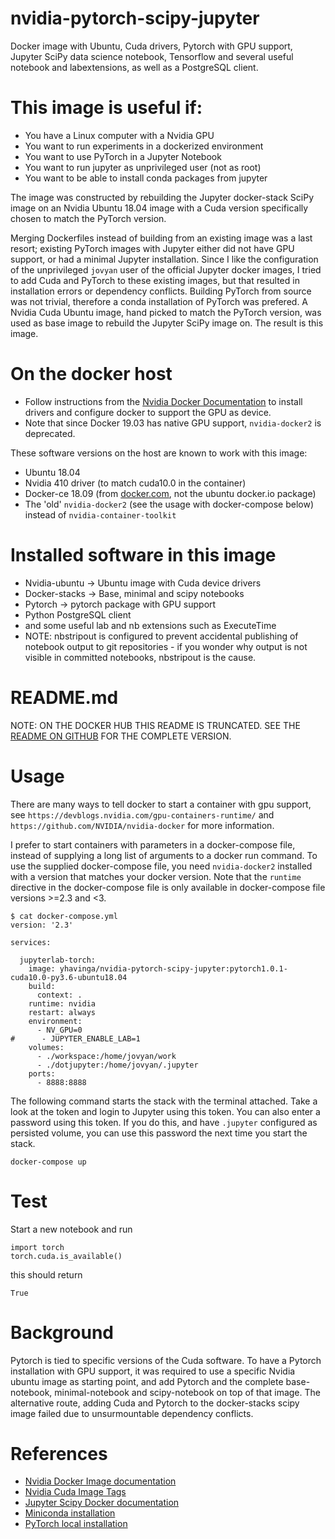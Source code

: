 # nvidia-pytorch-scipy-jupyter

Docker image with Ubuntu, Cuda drivers, Pytorch with GPU support, Jupyter
SciPy data science notebook, Tensorflow and several useful notebook and
labextensions, as well as a PostgreSQL client.

# This image is useful if:

* You have a Linux computer with a Nvidia GPU
* You want to run experiments in a dockerized environment
* You want to use PyTorch in a Jupyter Notebook
* You want to run jupyter as unprivileged user (not as root)
* You want to be able to install conda packages from jupyter

The image was constructed by rebuilding the Jupyter docker-stack SciPy image
on an Nvidia Ubuntu 18.04 image with a Cuda version specifically chosen to
match the PyTorch version.

Merging Dockerfiles instead of building from an existing image was a last
resort; existing PyTorch images with Jupyter either did not have GPU support,
or had a minimal Jupyter installation. Since I like the configuration of the
unprivileged `jovyan` user of the official Jupyter docker images, I tried to
add Cuda and PyTorch to these existing images, but that resulted in
installation errors or dependency conflicts. Building PyTorch from source
was not trivial, therefore a conda installation of PyTorch was prefered.
A Nvidia Cuda Ubuntu image, hand picked to match the PyTorch version, was
used as base image to rebuild the Jupyter SciPy image on.
The result is this image.

# On the docker host

* Follow instructions from the [Nvidia Docker Documentation](https://github.com/NVIDIA/nvidia-docker/wiki/Installation-(version-2.0))
  to install drivers and configure docker to support the GPU as device.
* Note that since Docker 19.03 has native GPU support, `nvidia-docker2` is deprecated.

These software versions on the host are known to work with this image:

* Ubuntu 18.04
* Nvidia 410 driver (to match cuda10.0 in the container)
* Docker-ce 18.09 (from [docker.com](https://docs.docker.com/install/linux/docker-ce/ubuntu/), not the ubuntu docker.io package)
* The 'old' `nvidia-docker2` (see the usage with docker-compose below) instead of `nvidia-container-toolkit`

# Installed software in this image

* Nvidia-ubuntu -> Ubuntu image with Cuda device drivers
* Docker-stacks -> Base, minimal and scipy notebooks
* Pytorch -> pytorch package with GPU support
* Python PostgreSQL client
* and some useful lab and nb extensions such as ExecuteTime
* NOTE: nbstripout is configured to prevent accidental publishing of notebook output
  to git repositories - if you wonder why output is not visible in committed notebooks,
  nbstripout is the cause. 

# README.md

NOTE: ON THE DOCKER HUB THIS README IS TRUNCATED.
SEE THE [README ON GITHUB](https://github.com/yhavinga/nvidia-pytorch-scipy-jupyter/blob/master/README.md)
FOR THE COMPLETE VERSION.

# Usage

There are many ways to tell docker to start a container with gpu support,
see `https://devblogs.nvidia.com/gpu-containers-runtime/` and `https://github.com/NVIDIA/nvidia-docker`
for more information.

I prefer to start containers with parameters in a docker-compose file, instead of supplying a
long list of arguments to a docker run command.
To use the supplied docker-compose file, you need `nvidia-docker2` installed with a version that
matches your docker version. Note that the `runtime` directive in the docker-compose file is
only available in docker-compose file versions >=2.3 and <3.

    $ cat docker-compose.yml
    version: '2.3'
    
    services:
    
      jupyterlab-torch:
        image: yhavinga/nvidia-pytorch-scipy-jupyter:pytorch1.0.1-cuda10.0-py3.6-ubuntu18.04
        build:
          context: .
        runtime: nvidia
        restart: always
        environment:
          - NV_GPU=0
    #      - JUPYTER_ENABLE_LAB=1
        volumes:
          - ./workspace:/home/jovyan/work
          - ./dotjupyter:/home/jovyan/.jupyter
        ports:
          - 8888:8888

The following command starts the stack with the terminal attached.
Take a look at the token and login to Jupyter using this token.
You can also enter a password using this token. If you do this, and have `.jupyter`
configured as persisted volume, you can use this password the next time you
start the stack.

    docker-compose up

# Test

Start a new notebook and run

    import torch
    torch.cuda.is_available()
    
this should return

    True

# Background

Pytorch is tied to specific versions of the Cuda software. To have a Pytorch installation
with GPU support, it was required to use a specific Nvidia ubuntu image as starting point,
and add Pytorch and the complete base-notebook, minimal-notebook and scipy-notebook on top
of that image.
The alternative route, adding Cuda and Pytorch to the docker-stacks scipy image failed due to
unsurmountable dependency conflicts.

# References

 * [Nvidia Docker Image documentation](https://github.com/NVIDIA/nvidia-docker/wiki)
 * [Nvidia Cuda Image Tags](https://hub.docker.com/r/nvidia/cuda/tags)
 * [Jupyter Scipy Docker documentation](https://github.com/jupyter/docker-stacks/tree/master/scipy-notebook)
 * [Miniconda installation](https://docs.conda.io/en/latest/miniconda.html)
 * [PyTorch local installation](https://pytorch.org/get-started/locally/)

